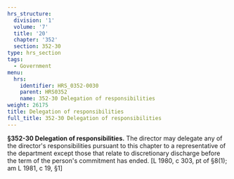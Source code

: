 ```yaml
---
hrs_structure:
  division: '1'
  volume: '7'
  title: '20'
  chapter: '352'
  section: 352-30
type: hrs_section
tags:
  - Government
menu:
  hrs:
    identifier: HRS_0352-0030
    parent: HRS0352
    name: 352-30 Delegation of responsibilities
weight: 26175
title: Delegation of responsibilities
full_title: 352-30 Delegation of responsibilities
---
```

**§352-30 Delegation of responsibilities.** The director may delegate any of the director's responsibilities pursuant to this chapter to a representative of the department except those that relate to discretionary discharge before the term of the person's commitment has ended. [L 1980, c 303, pt of §8(1); am L 1981, c 19, §1]